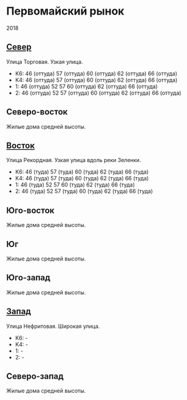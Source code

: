 # Первомайский рынок

2018

## [Север](./10465090.md)

Улица Торговая.
Узкая улица.

* K6:   46 (оттуда) 57 (оттуда) 60 (оттуда) 62 (оттуда) 66 (оттуда)
* K4:   46 (оттуда) 57 (оттуда) 60 (оттуда) 62 (оттуда) 66 (оттуда)
* 1:    46 (оттуда) 52  57  60 (оттуда) 62 (оттуда) 66 (оттуда)
* 2:    46 (оттуда) 52  57 (оттуда) 60 (оттуда) 62 (оттуда) 66 (оттуда)

## Северо-восток

Жилые дома средней высоты.

## [Восток](./10500095.md)

Улица Рекордная.
Узкая улица вдоль реки Зеленки.

* K6:   46 (туда)   57 (туда)   60 (туда)   62 (туда)   66 (туда)
* K4:   46 (туда)   57 (туда)   60 (туда)   62 (туда)   66 (туда)
* 1:    46 (туда)   52  57  60 (туда)   62 (туда)   66 (туда)
* 2:    46 (туда)   52  57 (туда)   60 (туда)   62 (туда)   66 (туда)

## Юго-восток

Жилые дома средней высоты.

## Юг

Жилые дома средней высоты.

## Юго-запад

Жилые дома средней высоты.

## [Запад](./10460095.md)

Улица Нефритовая.
Широкая улица.

* K6:   -
* K4:   -
* 1:    -
* 2:    -

## Северо-запад

Жилые дома средней высоты.
